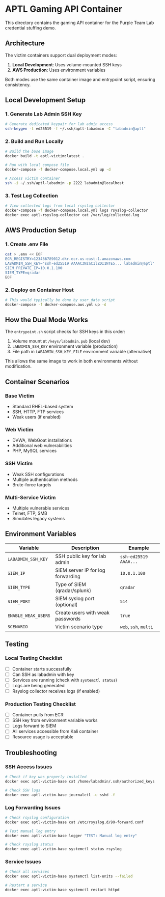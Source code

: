 # APTL Gaming API Container

This directory contains the gaming API container for the Purple Team Lab credential stuffing demo.

## Architecture

The victim containers support dual deployment modes:
1. **Local Development**: Uses volume-mounted SSH keys
2. **AWS Production**: Uses environment variables

Both modes use the same container image and entrypoint script, ensuring consistency.

## Local Development Setup

### 1. Generate Lab Admin SSH Key
```bash
# Generate dedicated keypair for lab admin access
ssh-keygen -t ed25519 -f ~/.ssh/aptl-labadmin -C "labadmin@aptl"
```

### 2. Build and Run Locally
```bash
# Build the base image
docker build -t aptl-victim:latest .

# Run with local compose file
docker-compose -f docker-compose.local.yml up -d

# Access victim container
ssh -i ~/.ssh/aptl-labadmin -p 2222 labadmin@localhost
```

### 3. Test Log Collection
```bash
# View collected logs from local rsyslog collector
docker-compose -f docker-compose.local.yml logs rsyslog-collector
docker exec aptl-rsyslog-collector cat /var/log/collected.log
```

## AWS Production Setup

### 1. Create .env File
```bash
cat > .env << EOF
ECR_REGISTRY=123456789012.dkr.ecr.us-east-1.amazonaws.com
LABADMIN_SSH_KEY="ssh-ed25519 AAAAC3NzaC1lZDI1NTE5... labadmin@aptl"
SIEM_PRIVATE_IP=10.0.1.100
SIEM_TYPE=qradar
EOF
```

### 2. Deploy on Container Host
```bash
# This would typically be done by user_data script
docker-compose -f docker-compose.aws.yml up -d
```

## How the Dual Mode Works

The `entrypoint.sh` script checks for SSH keys in this order:
1. Volume mount at `/keys/labadmin.pub` (local dev)
2. `LABADMIN_SSH_KEY` environment variable (production)
3. File path in `LABADMIN_SSH_KEY_FILE` environment variable (alternative)

This allows the same image to work in both environments without modification.

## Container Scenarios

### Base Victim
- Standard RHEL-based system
- SSH, HTTP, FTP services
- Weak users (if enabled)

### Web Victim
- DVWA, WebGoat installations
- Additional web vulnerabilities
- PHP, MySQL services

### SSH Victim
- Weak SSH configurations
- Multiple authentication methods
- Brute-force targets

### Multi-Service Victim
- Multiple vulnerable services
- Telnet, FTP, SMB
- Simulates legacy systems

## Environment Variables

| Variable | Description | Example |
|----------|-------------|---------|
| `LABADMIN_SSH_KEY` | SSH public key for lab admin | `ssh-ed25519 AAAA...` |
| `SIEM_IP` | SIEM server IP for log forwarding | `10.0.1.100` |
| `SIEM_TYPE` | Type of SIEM (qradar/splunk) | `qradar` |
| `SIEM_PORT` | SIEM syslog port (optional) | `514` |
| `ENABLE_WEAK_USERS` | Create users with weak passwords | `true` |
| `SCENARIO` | Victim scenario type | `web`, `ssh`, `multi` |

## Testing

### Local Testing Checklist
- [ ] Container starts successfully
- [ ] Can SSH as labadmin with key
- [ ] Services are running (check with `systemctl status`)
- [ ] Logs are being generated
- [ ] Rsyslog collector receives logs (if enabled)

### Production Testing Checklist  
- [ ] Container pulls from ECR
- [ ] SSH key from environment variable works
- [ ] Logs forward to SIEM
- [ ] All services accessible from Kali container
- [ ] Resource usage is acceptable

## Troubleshooting

### SSH Access Issues
```bash
# Check if key was properly installed
docker exec aptl-victim-base cat /home/labadmin/.ssh/authorized_keys

# Check SSH logs
docker exec aptl-victim-base journalctl -u sshd -f
```

### Log Forwarding Issues
```bash
# Check rsyslog configuration
docker exec aptl-victim-base cat /etc/rsyslog.d/90-forward.conf

# Test manual log entry
docker exec aptl-victim-base logger "TEST: Manual log entry"

# Check rsyslog status
docker exec aptl-victim-base systemctl status rsyslog
```

### Service Issues
```bash
# Check all services
docker exec aptl-victim-base systemctl list-units --failed

# Restart a service
docker exec aptl-victim-base systemctl restart httpd
```